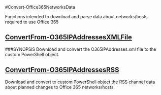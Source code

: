 #Convert-Office365NetworksData

Functions intended to download and parse data about networks/hosts required to use Office 365 

## [ConvertFrom-O365IPAddressesXMLFile](ConvertFrom-O365IPAddressesXMLFile/README.md)
###SYNOPSIS
Download and convert the O365IPAddresses.xml file to the custom PowerShell object.

## [ConvertFrom-O365IPAddressesRSS](ConvertFrom-O365AddressesRSS/README.md)
Download and convert to custom PowerShell object the RSS channel data about planned changes to Office 365 networks/hosts.
